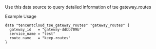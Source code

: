 Use this data source to query detailed information of tse gateway_routes

Example Usage

```hcl
data "tencentcloud_tse_gateway_routes" "gateway_routes" {
  gateway_id   = "gateway-ddbb709b"
  service_name = "test"
  route_name   = "keep-routes"
}
```